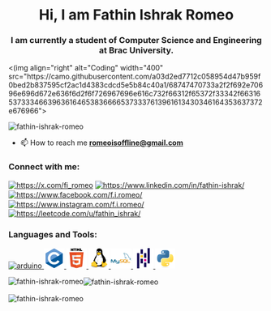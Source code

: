 <h1 align="center">Hi, I am Fathin Ishrak Romeo</h1>
<h3 align="center">I am currently a student of Computer Science and Engineering at Brac University.</h3>
<(img align="right" alt="Coding" width="400" src="https://camo.githubusercontent.com/a03d2ed7712c058954d47b959f0bed2b837595cf2ac1d4383cdcd5e5b84c40a1/68747470733a2f2f692e70696e696d672e636f6d2f6f726967696e616c732f66312f65372f33342f66316537333466396361646538366665373337613961613430346164353637372e676966">

<p align="left"> <img src="https://komarev.com/ghpvc/?username=fathin-ishrak-romeo&label=Profile%20views&color=0e75b6&style=flat" alt="fathin-ishrak-romeo" /> </p>

- 📫 How to reach me **romeoisoffline@gmail.com**

<h3 align="left">Connect with me:</h3>
<p align="left">
<a href="https://twitter.com/https://x.com/fi_romeo" target="blank"><img align="center" src="https://raw.githubusercontent.com/rahuldkjain/github-profile-readme-generator/master/src/images/icons/Social/twitter.svg" alt="https://x.com/fi_romeo" height="30" width="40" /></a>
<a href="https://linkedin.com/in/https://www.linkedin.com/in/fathin-ishrak/" target="blank"><img align="center" src="https://raw.githubusercontent.com/rahuldkjain/github-profile-readme-generator/master/src/images/icons/Social/linked-in-alt.svg" alt="https://www.linkedin.com/in/fathin-ishrak/" height="30" width="40" /></a>
<a href="https://fb.com/https://www.facebook.com/f.i.romeo/" target="blank"><img align="center" src="https://raw.githubusercontent.com/rahuldkjain/github-profile-readme-generator/master/src/images/icons/Social/facebook.svg" alt="https://www.facebook.com/f.i.romeo/" height="30" width="40" /></a>
<a href="https://instagram.com/https://www.instagram.com/f.i.romeo/" target="blank"><img align="center" src="https://raw.githubusercontent.com/rahuldkjain/github-profile-readme-generator/master/src/images/icons/Social/instagram.svg" alt="https://www.instagram.com/f.i.romeo/" height="30" width="40" /></a>
<a href="https://www.leetcode.com/https://leetcode.com/u/fathin_ishrak/" target="blank"><img align="center" src="https://raw.githubusercontent.com/rahuldkjain/github-profile-readme-generator/master/src/images/icons/Social/leet-code.svg" alt="https://leetcode.com/u/fathin_ishrak/" height="30" width="40" /></a>
</p>

<h3 align="left">Languages and Tools:</h3>
<p align="left"> <a href="https://www.arduino.cc/" target="_blank" rel="noreferrer"> <img src="https://cdn.worldvectorlogo.com/logos/arduino-1.svg" alt="arduino" width="40" height="40"/> </a> <a href="https://www.cprogramming.com/" target="_blank" rel="noreferrer"> <img src="https://raw.githubusercontent.com/devicons/devicon/master/icons/c/c-original.svg" alt="c" width="40" height="40"/> </a> <a href="https://www.w3.org/html/" target="_blank" rel="noreferrer"> <img src="https://raw.githubusercontent.com/devicons/devicon/master/icons/html5/html5-original-wordmark.svg" alt="html5" width="40" height="40"/> </a> <a href="https://www.linux.org/" target="_blank" rel="noreferrer"> <img src="https://raw.githubusercontent.com/devicons/devicon/master/icons/linux/linux-original.svg" alt="linux" width="40" height="40"/> </a> <a href="https://www.mysql.com/" target="_blank" rel="noreferrer"> <img src="https://raw.githubusercontent.com/devicons/devicon/master/icons/mysql/mysql-original-wordmark.svg" alt="mysql" width="40" height="40"/> </a> <a href="https://pandas.pydata.org/" target="_blank" rel="noreferrer"> <img src="https://raw.githubusercontent.com/devicons/devicon/2ae2a900d2f041da66e950e4d48052658d850630/icons/pandas/pandas-original.svg" alt="pandas" width="40" height="40"/> </a> <a href="https://www.python.org" target="_blank" rel="noreferrer"> <img src="https://raw.githubusercontent.com/devicons/devicon/master/icons/python/python-original.svg" alt="python" width="40" height="40"/> </a> </p>

<p><img align="left" src="https://github-readme-stats.vercel.app/api/top-langs?username=fathin-ishrak-romeo&show_icons=true&locale=en&layout=compact" alt="fathin-ishrak-romeo" /></p>

<p><img align="center" src="https://github-readme-stats.vercel.app/api?username=fathin-ishrak-romeo&show_icons=true&locale=en" alt="fathin-ishrak-romeo" /></p>

<p><img align="center" src="https://github-readme-streak-stats.herokuapp.com/?user=fathin-ishrak-romeo&" alt="fathin-ishrak-romeo" /></p>
